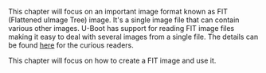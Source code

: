 This chapter will focus on an important image format known as FIT (Flattened uImage Tree) image. It's a single image file that can contain various other images. U-Boot has support for reading FIT image files making it easy to deal with several images from a single file. The details can be found [here](https://github.com/u-boot/u-boot/blob/master/doc/uImage.FIT/howto.txt) for the curious readers.

This chapter will focus on how to create a FIT image and use it.
